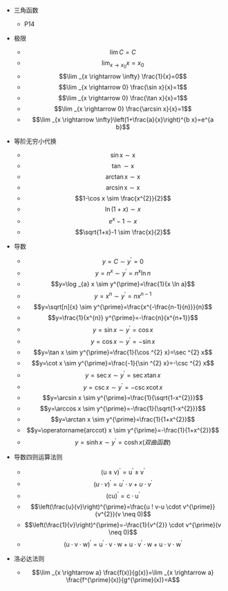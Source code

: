 - 三角函数
  - P14

- 极限
  - $$\lim C=C$$
  - $$\lim _{x \rightarrow x_{0}} x=x_{0}$$
  - $$\lim _{x \rightarrow \infty} \frac{1}{x}=0$$
  - $$\lim _{x \rightarrow 0} \frac{\sin x}{x}=1$$
  - $$\lim _{x \rightarrow 0} \frac{\tan x}{x}=1$$
  - $$\lim _{x \rightarrow 0} \frac{\arcsin x}{x}=1$$
  - $$\lim _{x \rightarrow \infty}\left(1+\frac{a}{x}\right)^{b x}=e^{a b}$$


- 等阶无穷小代换
  - $$\sin \mathrm{x} \sim \mathrm{x}$$
  - $$\tan \sim \mathrm{x}$$
  - $$\arctan \mathrm{x} \sim \mathrm{x}$$
  - $$\arcsin \mathrm{x} \sim \mathrm{x}$$
  - $$1-\cos x \sim \frac{x^{2}}{2}$$
  - $$\ln (1+x) \sim x$$
  - $$e^{x}-1 \sim x$$
  - $$\sqrt{1+x}-1 \sim \frac{x}{2}$$

- 导数
  - $$y=C \sim y^{\prime}=0$$
  - $$y=n^{x} \sim y^{\prime}=n^{x} \ln n$$
  - $$y=\log _{a} x \sim y^{\prime}=\frac{1}{x \ln a}$$
  - $$y=x^{n} \sim y^{\prime}=n x^{n-1}$$
  - $$y=\sqrt[n]{x} \sim y^{\prime}=\frac{x^{-\frac{n-1}{n}}}{n}$$
  - $$y=\frac{1}{x^{n}} y^{\prime}=-\frac{n}{x^{n+1}}$$
  - $$y=\sin x \sim y^{\prime}=\cos x$$
  - $$y=\cos x \sim y^{\prime}=-\sin x$$
  - $$y=\tan x \sim y^{\prime}=\frac{1}{\cos ^{2} x}=\sec ^{2} x$$
  - $$y=\cot x \sim y^{\prime}=\frac{-1}{\sin ^{2} x}=-\csc ^{2} x$$
  - $$y=\sec x \sim y^{\prime}=\sec x \tan x$$
  - $$y=\csc x \sim y^{\prime}=-\csc x \cot x$$
  - $$y=\arcsin x \sim y^{\prime}=\frac{1}{\sqrt{1-x^{2}}}$$
  - $$y=\arccos x \sim y^{\prime}=-\frac{1}{\sqrt{1-x^{2}}}$$
  - $$y=\arctan x \sim y^{\prime}=\frac{1}{1+x^{2}}$$
  - $$y=\operatorname{arccot} x \sim y^{\prime}=-\frac{1}{1+x^{2}}$$
  - $$y=\sinh x \sim y^{\prime}=\cosh x(双曲函数)$$

- 导数四则运算法则
  - $$(\mathrm{u} \pm \mathrm{v})^{\prime}=\mathrm{u}^{\prime} \pm \mathrm{v}^{\prime}$$
  - $$(u \cdot v)^{\prime}=u^{\prime} \cdot v+u \cdot v^{\prime}$$
  - $$(\mathrm{cu})^{\prime}=\mathrm{c} \cdot \mathrm{u}^{\prime}$$
  - $$\left(\frac{u}{v}\right)^{\prime}=\frac{u ! v-u \cdot v^{\prime}}{v^{2}}(v \neq 0)$$
  - $$\left(\frac{1}{v}\right)^{\prime}=-\frac{1}{v^{2}} \cdot v^{\prime}(v \neq 0)$$
  - $$(\mathrm{u} \cdot \mathrm{v} \cdot \mathrm{w})^{\prime}=\mathrm{u}^{\prime} \cdot \mathrm{v} \cdot \mathrm{w}+\mathrm{u} \cdot \mathrm{v}^{\prime} \cdot \mathrm{w}+\mathrm{u} \cdot \mathrm{v} \cdot \mathrm{w}^{\prime}$$

- 洛必达法则
  - $$\lim _{x \rightarrow a} \frac{f(x)}{g(x)}=\lim _{x \rightarrow a} \frac{f^{\prime}(x)}{g^{\prime}(x)}=A$$
